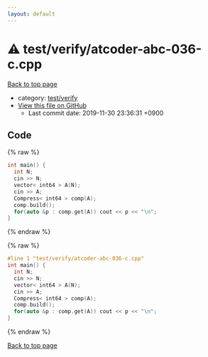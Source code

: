 ```yaml
---
layout: default
---
```


<!-- mathjax config similar to math.stackexchange -->
<script type="text/javascript" async
  src="https://cdnjs.cloudflare.com/ajax/libs/mathjax/2.7.5/MathJax.js?config=TeX-MML-AM_CHTML">
</script>
<script type="text/x-mathjax-config">
  MathJax.Hub.Config({
    TeX: { equationNumbers: { autoNumber: "AMS" }},
    tex2jax: {
      inlineMath: [ ['$','$'] ],
      processEscapes: true
    },
    "HTML-CSS": { matchFontHeight: false },
    displayAlign: "left",
    displayIndent: "2em"
  });
</script>

<script type="text/javascript" src="https://cdnjs.cloudflare.com/ajax/libs/jquery/3.4.1/jquery.min.js"></script>
<script src="https://cdn.jsdelivr.net/npm/jquery-balloon-js@1.1.2/jquery.balloon.min.js" integrity="sha256-ZEYs9VrgAeNuPvs15E39OsyOJaIkXEEt10fzxJ20+2I=" crossorigin="anonymous"></script>
<script type="text/javascript" src="../../../assets/js/copy-button.js"></script>
<link rel="stylesheet" href="../../../assets/css/copy-button.css" />


# :warning: test/verify/atcoder-abc-036-c.cpp

<a href="../../../index.html">Back to top page</a>

* category: <a href="../../../index.html#5a4423c79a88aeb6104a40a645f9430c">test/verify</a>
* <a href="{{ site.github.repository_url }}/blob/master/test/verify/atcoder-abc-036-c.cpp">View this file on GitHub</a>
    - Last commit date: 2019-11-30 23:36:31 +0900




## Code

<a id="unbundled"></a>
{% raw %}
```cpp
int main() {
  int N;
  cin >> N;
  vector< int64 > A(N);
  cin >> A;
  Compress< int64 > comp(A);
  comp.build();
  for(auto &p : comp.get(A)) cout << p << "\n";
}

```
{% endraw %}

<a id="bundled"></a>
{% raw %}
```cpp
#line 1 "test/verify/atcoder-abc-036-c.cpp"
int main() {
  int N;
  cin >> N;
  vector< int64 > A(N);
  cin >> A;
  Compress< int64 > comp(A);
  comp.build();
  for(auto &p : comp.get(A)) cout << p << "\n";
}

```
{% endraw %}

<a href="../../../index.html">Back to top page</a>

